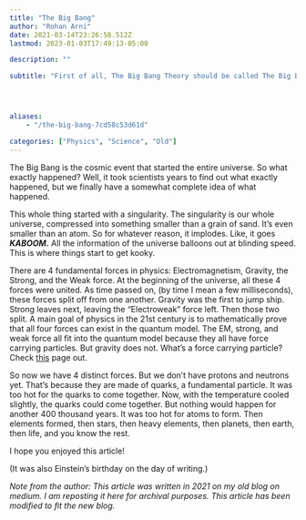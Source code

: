 ```yaml
---
title: "The Big Bang"
author: "Rohan Arni"
date: 2021-03-14T23:26:58.512Z
lastmod: 2023-01-03T17:49:13-05:00

description: ""

subtitle: "First of all, The Big Bang Theory should be called The Big Bang Model. Just like the Theory of Evolution should be called Evolution. The…"




aliases:
    - "/the-big-bang-7cd58c53d61d"

categories: ["Physics", "Science", "Old"]
---
```


The Big Bang is the cosmic event that started the entire universe. So what exactly happened? Well, it took scientists years to find out what exactly happened, but we finally have a somewhat complete idea of what happened.

This whole thing started with a singularity. The singularity is our whole universe, compressed into something smaller than a grain of sand. It’s even smaller than an atom. So for whatever reason, it implodes. Like, it goes **_KABOOM._** All the information of the universe balloons out at blinding speed. This is where things start to get kooky.

There are 4 fundamental forces in physics: Electromagnetism, Gravity, the Strong, and the Weak force. At the beginning of the universe, all these 4 forces were united. As time passed on, (by time I mean a few milliseconds), these forces split off from one another. Gravity was the first to jump ship. Strong leaves next, leaving the “Electroweak” force left. Then those two split. A main goal of physics in the 21st century is to mathematically prove that all four forces can exist in the quantum model. The EM, strong, and weak force all fit into the quantum model because they all have force carrying particles. But gravity does not. What’s a force carrying particle? 
Check [this](https://en.wikipedia.org/wiki/Force_carrier) page out.

So now we have 4 distinct forces. But we don’t have protons and neutrons yet. That’s because they are made of quarks, a fundamental particle. It was too hot for the quarks to come together. Now, with the temperature cooled slightly, the quarks could come together. But nothing would happen for another 400 thousand years. It was too hot for atoms to form. Then elements formed, then stars, then heavy elements, then planets, then earth, then life, and you know the rest.

I hope you enjoyed this article!

(It was also Einstein’s birthday on the day of writing.)

*Note from the author: This article was written in 2021 on my old blog on medium. I am reposting it here for archival purposes. This article has been modified to fit the new blog.*